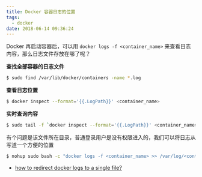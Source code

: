 ```yaml
---
title: Docker 容器日志的位置
tags:
  - docker
date: 2018-06-14 09:36:24
---
```



Docker 再启动容器后，可以用 `docker logs -f <container_name>` 来查看日志内容，那么日志文件存放在哪了呢？

<!-- more --><!-- toc -->

**查找全部容器的日志文件**

```bash
$ sudo find /var/lib/docker/containers -name *.log
```

**查看日志位置**

```bash
$ docker inspect --format='{{.LogPath}}' <container_name>
```

**实时查询内容**

```bash
$ sudo tail -f `docker inspect --format='{{.LogPath}}' <container_name>`
```

有个问题是该文件所在目录，普通登录用户是没有权限进入的，我们可以将日志从写道一个方便的位置

```bash
$ nohup sudo bash -c "docker logs -f <container_name> >> /var/log/<container_name>.log" &
```

- [how to redirect docker logs to a single file?](https://stackoverflow.com/questions/41144589/how-to-redirect-docker-logs-to-a-single-file/41147654)
